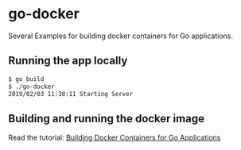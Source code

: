 # go-docker
Several Examples for building docker containers for Go applications.

## Running the app locally
```bash 
$ go build
$ ./go-docker
2019/02/03 11:38:11 Starting Server
```

## Building and running the docker image
Read the tutorial: [Building Docker Containers for Go Applications](https://www.callicoder.com/docker-golang-image-container-example/) 